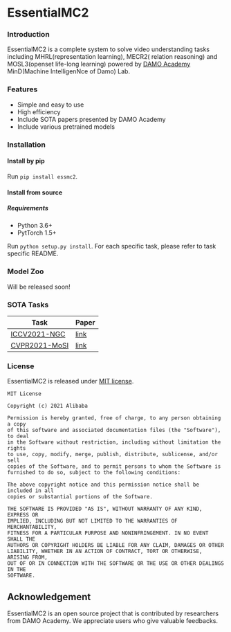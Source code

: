 # EssentialMC2

### Introduction

EssentialMC2 is a complete system to solve video understanding tasks including MHRL(representation learning), MECR2(
relation reasoning) and MOSL3(openset life-long learning) powered by [DAMO Academy](https://damo.alibaba.com/?lang=en)
MinD(Machine IntelligenNce of Damo) Lab.

### Features

- Simple and easy to use
- High efficiency
- Include SOTA papers presented by DAMO Academy
- Include various pretrained models

### Installation

#### Install by pip

Run `pip install essmc2`.

#### Install from source

##### Requirements

* Python 3.6+
* PytTorch 1.5+

Run `python setup.py install`. For each specific task, please refer to task specific README.

### Model Zoo

Will be released soon!

### SOTA Tasks

|  Task   | Paper  |
|  ----  | ----  |
| [ICCV2021-NGC](/papers/ICCV2021-NGC)  | [link](https://arxiv.org/abs/2108.11035) |
| [CVPR2021-MoSI](/papers/CVPR2021-MOSI) | [link](https://openaccess.thecvf.com/content/CVPR2021/papers/Huang_Self-Supervised_Motion_Learning_From_Static_Images_CVPR_2021_paper.pdf) |

### License

EssentialMC2 is released under [MIT license](https://github.com/alibaba/EssentialMC2/blob/main/LICENSE).

```text
MIT License

Copyright (c) 2021 Alibaba

Permission is hereby granted, free of charge, to any person obtaining a copy
of this software and associated documentation files (the "Software"), to deal
in the Software without restriction, including without limitation the rights
to use, copy, modify, merge, publish, distribute, sublicense, and/or sell
copies of the Software, and to permit persons to whom the Software is
furnished to do so, subject to the following conditions:

The above copyright notice and this permission notice shall be included in all
copies or substantial portions of the Software.

THE SOFTWARE IS PROVIDED "AS IS", WITHOUT WARRANTY OF ANY KIND, EXPRESS OR
IMPLIED, INCLUDING BUT NOT LIMITED TO THE WARRANTIES OF MERCHANTABILITY,
FITNESS FOR A PARTICULAR PURPOSE AND NONINFRINGEMENT. IN NO EVENT SHALL THE
AUTHORS OR COPYRIGHT HOLDERS BE LIABLE FOR ANY CLAIM, DAMAGES OR OTHER
LIABILITY, WHETHER IN AN ACTION OF CONTRACT, TORT OR OTHERWISE, ARISING FROM,
OUT OF OR IN CONNECTION WITH THE SOFTWARE OR THE USE OR OTHER DEALINGS IN THE
SOFTWARE.
```

## Acknowledgement

EssentialMC2 is an open source project that is contributed by researchers from DAMO Academy. We appreciate users who
give valuable feedbacks.
